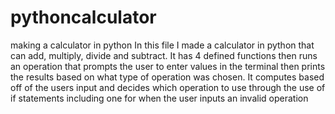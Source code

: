 # pythoncalculator
making a calculator in python
In this file I made a calculator in python that can add, multiply, divide and subtract.
It has 4 defined functions then runs an operation that prompts the user to enter values
in the terminal then prints the results based on what type of operation was chosen. It 
computes based off of the users input and decides which operation to use through the use 
of if statements including one for when the user inputs an invalid operation